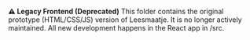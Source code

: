 **⚠️ Legacy Frontend (Deprecated)**
This folder contains the original prototype (HTML/CSS/JS) version of Leesmaatje.
It is no longer actively maintained.
All new development happens in the React app in /src.
